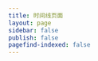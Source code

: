 ```yaml
---
title: 时间线页面
layout: page
sidebar: false
publish: false
pagefind-indexed: false
---
```


<script setup>
import Timeline from '../.vitepress/theme/components/Timeline.vue'
</script>

<Timeline />
